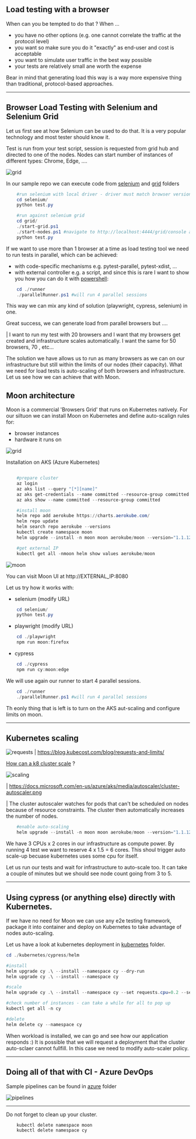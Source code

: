 
## Load testing with a browser

When can you be tempted to do that ? When ...

- you have no other options (e.g. one cannot correlate the traffic at the protocol level)
- you want so make sure you do it "exactly" as end-user and cost is acceptable
- you want to simulate user traffic in the best way possible
- your tests are relatively small ane worth the expense

Bear in mind that generating load this way is a way more expensive thing than traditional, protocol-based approaches.

***

## Browser Load Testing with Selenium and Selenium Grid

Let us first see at how Selenium can be used to do that. It is a very popular technology and most tester should know it. 

Test is run from your test script, session is requested from grid hub and directed to one of the nodes. Nodes can start number of instances of different types: Chrome, Edge, ....

![grid](img/grid.drawio.png)

In our sample repo we can execute code from [selenium](selenium) and [grid](grid) folders

```powershell
    #run selenium with local driver - driver must match browser version
    cd selenium/
    python test.py

    #run against selenium grid
    cd grid/
    ./start-grid.ps1
    ./start-nodes.ps1 #navigate to http://localhost:4444/grid/console and read IP
    python test.py
```

If we want to use more than 1 browser at a time as load testing tool we need to run tests in parallel, which can be achieved:

- with code-specific mechanisms e.g. pytest-parallel, pytest-xdist, ... 
- with external controller e.g. a script, and since this is rare I want to show you how you can do it with [powershell](runner):

```powershell
    cd ./runner
    ./parallelRunner.ps1 #will run 4 parallel sessions

```
This way we can mix any kind of solution (playwright, cypress, selenium) in one. 

Great success, we can generate load from parallel browsers but ....

| I want to run my test with 20 browsers and I want that my browsers get created and infrastructure scales automatically. I want the same for 50 browsers, 70 , etc...


The solution we have allows us to run as many browsers as we can on our infrastructure but still within the limits of our nodes (their capacity). What we need for load tests is auto-scaling of both browsers and infrastructure. Let us see how we can achieve that with Moon.


## Moon architecture

Moon is a commercial 'Browsers Grid' that runs on Kubernetes natively. For our siltuon we can install Moon on Kubernetes and define auto-scalign rules for:

- browser instances
- hardware it runs on

![grid](img/moon.drawio.png)

Installation on AKS (Azure Kubernetes)

```powershell

    #prepare cluster
    az login
    az aks list --query "[*][name]"
    az aks get-credentials --name committed --resource-group committed 
    az aks show --name committed --resource-group committed

    #install moon
    helm repo add aerokube https://charts.aerokube.com/ 
    helm repo update 
    helm search repo aerokube --versions 
    kubectl create namespace moon
    helm upgrade --install -n moon moon aerokube/moon --version="1.1.12"

    #get external IP
    kubectl get all -nmoon helm show values aerokube/moon

```

![moon](img/moon.png)


You can visit Moon UI at http://EXTERNAL_IP:8080

Let us try how it works with:
- selenium (modify URL)
```powershell
    cd selenium/
    python test.py
```
- playwright (modify URL)
```powershell
    cd ./playwright
    npm run moon:firefox
```
- cypress
```powershell
    cd ./cypress
    npm run cy:moon:edge
```

We will use again our runner to start 4 parallel sessions.

```powershell
    cd ./runner
    ./parallelRunner.ps1 #will run 4 parallel sessions
```

Th eonly thing that is left is to turn on the AKS aut-scaling and configure limits on moon.

***
## Kubernetes scaling

![requests](https://blog.kubecost.com/assets/images/k8s-recs-ands-limits.png)
| https://blog.kubecost.com/blog/requests-and-limits/

[How can a k8 cluster scale](https://docs.microsoft.com/en-us/azure/aks/cluster-autoscaler) ?

![scaling](https://docs.microsoft.com/en-us/azure/aks/media/autoscaler/cluster-autoscaler.png)

| https://docs.microsoft.com/en-us/azure/aks/media/autoscaler/cluster-autoscaler.png

| The cluster autoscaler watches for pods that can't be scheduled on nodes because of resource constraints. The cluster then automatically increases the number of nodes.


```powershell
    #enable auto-scaling 
    helm upgrade --install -n moon moon aerokube/moon --version="1.1.12" --set moon.browser.resources.cpu.requests=1.5 --set moon.browser.resources.cpu.limits=3
```
We have 3 CPUs x 2 cores in our infrastructure as compute power. By running 4 test we want to reserve 4 x 1.5 = 6 cores. This shoul trigger auto scale-up becuase kubernetes uses some cpu for itself.

Let us run our tests and wait for infrastructure to auto-scale too. It can take a couple of minutes but we should see node count going from 3 to 5.


*** 

## Using cypress (or anything else) directly with Kubernetes.

If we have no need for Moon we can use any e2e testing framework, package it into container and deploy on Kubernetes to take advantage of nodes auto-scaling.

Let us have a look at kubernetes deployment in [kubernetes](../kubernetes) folder.

```powershell
cd ./kubernetes/cypress/helm

#install
helm upgrade cy .\ --install --namespace cy --dry-run
helm upgrade cy .\ --install --namespace cy

#scale
helm upgrade cy .\ --install --namespace cy --set requests.cpu=0.2 --set replicas=45 --debug

#check number of instances - can take a while for all to pop up
kubectl get all -n cy

#delete
helm delete cy --namespace cy
```

When workload is installed, we can go and see how our application responds :)
It is possible that we will request a deployment that the cluster auto-sclaer cannot fullfill. In this case we need to modify auto-scaler policy.

***

## Doing all of that with CI - Azure DevOps

Sample pipelines can be found in [azure](./azure) folder

![pipelines](img/pipeline.png)

***

Do not forget to clean up your cluster.

```powershell
    kubectl delete namespace moon
    kubectl delete namespace cy
```
